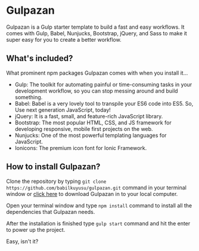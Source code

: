 # Gulpazan
Gulpazan is a Gulp starter template to build a fast and easy workflows. It comes with Gulp, Babel, Nunjucks, Bootstrap, jQuery, and Sass to make it super easy for you to create a better workflow.

## What's included?
What prominent npm packages Gulpazan comes with when you install it...

- Gulp: The toolkit for automating painful or time-consuming tasks in your development workflow, so you can stop messing around and build something.
- Babel: Babel is a very lovely tool to transpile your ES6 code into ES5. So, Use next generation JavaScript, today!
- jQuery: It is a fast, small, and feature-rich JavaScript library.
- Bootstrap: The most popular HTML, CSS, and JS framework for developing responsive, mobile first projects on the web.
- Nunjucks: One of the most powerful templating languages for JavaScript.
- Ionicons: The premium icon font for Ionic Framework.

## How to install Gulpazan?

Clone the repository by typing `git clone https://github.com/babilkuyusu/gulpazan.git` command in your terminal window or [click here](https://github.com/babilkuyusu/gulpazan/archive/master.zip) to download Gulpazan in to your local computer.

Open your terminal window and type `npm install` command to install all the dependencies that Gulpazan needs.

After the installation is finished type `gulp start` command and hit the enter to power up the project.

Easy, isn't it?
